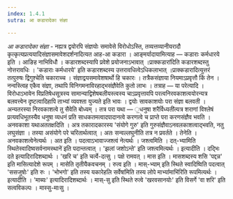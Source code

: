 ```yaml
---
index: 1.4.1
sutra: आ कडारादेका संज्ञा

---
```

_आ कडारादेका संज्ञा_ - नह्यत्र द्वयोरपि संज्ञयोः समावेसे विरोधोऽस्ति, तव्यत्तव्यानीयरादौ कृत्कृत्यप्रत्ययादिसंज्ञासमावेशदर्शनादित्यत आह-आ कडारा । आङ्मर्यादायामित्याह — कडाराः कर्मधारये इति । आङिह नाभिविधौ । कडारशब्दस्यापि प्रवेशे प्रयोजनाऽभावात् ।प्राक्कडारा॑दिति कडारशब्दस्तु नोत्तरावधिः । 'कडाराः कर्मधारये' इति कडारशब्दस्य उत्तरावधित्वेऽधिकलाभात् ।प्राक्कडारादित्युत्तरं तत्पुरुषः द्विगुश्चेति चकाराच्च । संज्ञाद्वयसमावेशषार्थो हि चकारः । तत्रैकसंज्ञाया नियमाऽप्रवृत्तौ किं तेन  । नन्वस्त्विह एकैव संज्ञा, तथापि विनिगमनाविरहाद्भसंज्ञैवेति कुतो लाभः  । तत्राह — या परेत्यादि । विरोधाऽभावेन विप्रतिषेधसूत्रस्य सामान्याद्विशेषबलीयस्त्वस्य चाऽप्रवृत्तावपि परत्वनिरवकाशत्वयोरन्यत्र बलवत्त्वेन दृष्टत्वादिहापि ताभ्यां व्यवश्ता युज्यते इति भावः । द्वयोः सावकाशयोः परा संज्ञा बलवती । अन्यतरस्या निरवकाशत्वे तु सैवेति बोध्यम् । तत्र परा यथा — ॒धनुषा शरैर्विध्यती॑त्यत्र शराणां विश्लेषं प्रत्यवधिभूतस्यैव धनुषा व्यधनं प्रति साधकतमत्वादपादानत्वे करणत्वे च प्राप्ते परा करणसंज्ञैव भवति । अनवकाशा यथाअततक्षदिति । अत्र तकारादकारस्य 'संयोगे गुरु' इति गुरुसंज्ञैवाऽनवलकाशत्वाद्भवति, नतु लघुसंज्ञा । तस्या असंयोगे परे चरितार्थत्वात् । अतः सन्वल्लघुनीति तत्र न प्रवर्तते । तेनेति । अनवकाशत्वेनेत्यर्थः । अत इति । पदत्वाऽभावाज्जश्त्वं नेत्यर्थः । जश्त्वमिति । दत्-भ्यामिति स्थितेस्वादिष्वसर्वनामस्थाने॑ इति पदान्तत्वात् । 'झलां जशोऽन्ते' इति जश्त्वमित्यर्थः । इत्यादीति । दद्भिः दते इत्यादिरादिशब्दार्थः । 'खरि च' इति चर्त्वे-दत्सु । पक्षे रामवत् । मास इति । मासशब्दस्य शसि 'पद्दन्न' इति मासित्यादेशे रूपम् । मासेति तृतीयैकवचनम् । रुत्व इति । मास्-भ्याम् इति स्थिते स्वादिष्विति पदत्वात् 'ससजुषोः' इति रुः । 'भोभगो' इति तस्य यकारेहलि सर्वेषा॑मिति तस्य लोपे माभ्यां॑माभि॑रिति रूपमित्यर्थः । इत्यादीति । 'माब्यः' इत्यादिरादिशब्दार्थः । मास्-सु इति स्थिते रुत्वे 'खरवसानयोः' इति विसर्गे 'वा शरि' इति सत्वविकल्पः । मास्सु-माःसु ।